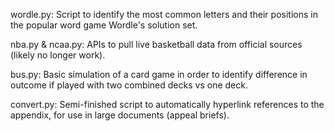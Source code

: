 wordle.py: Script to identify the most common letters and their positions in the popular word game Wordle's solution set.

nba.py & ncaa.py: APIs to pull live basketball data from official sources (likely no longer work).

bus.py: Basic simulation of a card game in order to identify difference in outcome if played with two combined decks vs one deck.

convert.py: Semi-finished script to automatically hyperlink references to the appendix, for use in large documents (appeal briefs).
